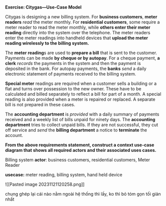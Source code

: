 **Exercise: Citygas—Use-Case Model**

Citygas is designing a new billing system. For **business customers**, **meter readers** *read* the meter monthly. For **residential customers**, some require a meter reader to read the meter monthly, while **others enter their meter reading** directly into the system over the telephone. The meter readers enter the meter readings into handheld devices that **upload the meter reading wirelessly to the billing system.**

The **meter reading**s are used to **prepare a bill** that is sent to the customer. Payments can be made **by cheque or by autopay**. For a cheque payment, **a clerk** *records* the payments in the system and then the payment is deposited in the bank. For autopay payments, the **banks** *send* a daily electronic statement of payments received to the billing system.

**Special meter** readings are required when a customer sells a building or a flat and turns over possession to the new owner. These have to be calculated and billed separately to reflect a bill for part of a month. A special reading is also provided when a meter is repaired or replaced. A separate bill is not prepared in these cases.

The **accounting department** is *provided* with a daily summary of payments received and a weekly list of bills unpaid for ninety days.  The **accounting department** tries to collect unpaid bills. If they are not successful, they cut off service and *send* the **billing department** a notice to **terminate** the account.

**From the above requirements statement, construct a context use-case diagram that shows all required actors and their associated uses cases.**

Billing system
**actor**: business customers, residential customers, Meter Reader

**usecase:** meter reading, billing system, hand held device


![[Pasted image 20231121120258.png]]


chung ghép lại
cái nào nằm ngoài hệ thống thì lấy, ko thì bỏ
tóm gọn tối giản nhất

